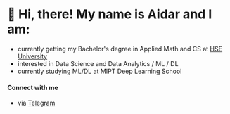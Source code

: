 # 👋 Hi, there! My name is Aidar and I am:
- currently getting my Bachelor's degree in Applied Math and CS at [HSE University](https://www.hse.ru/en/)
- interested in Data Science and Data Analytics / ML / DL
- currently studying ML/DL at MIPT Deep Learning School
#### Connect with me
- via [Telegram](https://t.me/hzchet)
